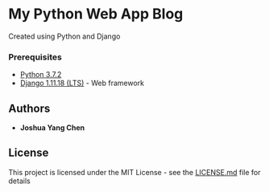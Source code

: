 # My Python Web App Blog
Created using Python and Django
### Prerequisites
* [Python 3.7.2](https://www.python.org/downloads/release/python-372/) 
* [Django 1.11.18 (LTS)](https://www.djangoproject.com/download/) - Web framework
## Authors
* **Joshua Yang Chen**
## License
This project is licensed under the MIT License - see the [LICENSE.md](LICENSE.md) file for details